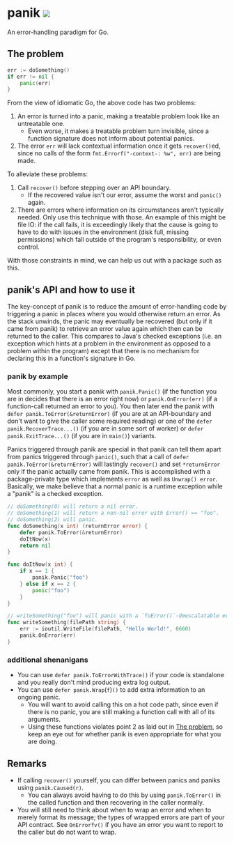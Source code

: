 # panik ![](https://github.com/setlog/panik/workflows/Tests/badge.svg)

An error-handling paradigm for Go.

## The problem

```go
err := doSomething()
if err != nil {
    panic(err)
}
```

From the view of idiomatic Go, the above code has two problems:
1. An error is turned into a panic, making a treatable problem look like an untreatable one.
    * Even worse, it makes a treatable problem turn invisible, since a function signature does not inform about potential panics.
2. The error `err` will lack contextual information once it gets `recover()`ed, since no calls of the form `fmt.Errorf("-context-: %w", err)` are being made.

To alleviate these problems:
1. Call `recover()` before stepping over an API boundary.
    * If the recovered value isn't our error, assume the worst and `panic()` again.
2. There are errors where information on its circumstances aren't typically needed. Only use this technique with those. An example of this might be file IO: if the call fails, it is exceedingly likely that the cause is going to have to do with issues in the environment (disk full, missing permissions) which fall outside of the program's responsibility, or even control.

With those constraints in mind, we can help us out with a package such as this.

## panik's API and how to use it

The key-concept of panik is to reduce the amount of error-handling code by triggering a panic in places where you would otherwise return an error. As the stack unwinds, the panic may eventually be recovered (but only if it came from panik) to retrieve an error value again which then can be returned to the caller. This compares to Java's checked exceptions (i.e. an exception which hints at a problem in the environment as opposed to a problem within the program) except that there is no mechanism for declaring this in a function's signature in Go.

### panik by example

Most commonly, you start a pani*k* with `panik.Panic()` (if the function you are in decides that there is an error right now) or `panik.OnError(err)` (if a function-call returned an error to you). You then later end the pani*k* with `defer panik.ToError(&returnError)` (if you are at an API-boundary and don't want to give the caller some required reading) or one of the `defer panik.RecoverTrace...()` (if you are in some sort of worker) or `defer panik.ExitTrace...()` (if you are in `main()`) variants.

Panics triggered through panik are special in that panik can tell them apart from panics triggered through `panic()`, such that a call of `defer panik.ToError(&returnError)` will lastingly `recover()` and set `*returnError` only if the panic actually came from panik. This is accomplished with a package-private type which implements `error` as well as `Unwrap() error`. Basically, we make believe that a normal panic is a runtime exception while a "panik" is a checked exception.

```go
// doSomething(0) will return a nil error.
// doSomething(1) will return a non-nil error with Error() == "foo".
// doSomething(2) will panic.
func doSomething(x int) (returnError error) {
    defer panik.ToError(&returnError)
    doItNow(x)
    return nil
}

func doItNow(x int) {
    if x == 1 {
        panik.Panic("foo")
    } else if x == 2 {
        panic("foo")
    }
}
```

```go
// writeSomething("foo") will panic with a `ToError()`-deescalatable error if err is non-nil.
func writeSomething(filePath string) {
    err := ioutil.WriteFile(filePath, "Hello World!", 0660)
    panik.OnError(err)
}
```

### additional shenanigans

* You can use `defer panik.ToErrorWithTrace()` if your code is standalone and you really don't mind producing extra log output.
* You can use `defer panik.Wrap`(`f`)`()` to add extra information to an ongoing panic.
  * You will want to avoid calling this on a hot code path, since even if there is no panic, you are still making a function call with all of its arguments.
  * Using these functions violates point 2 as laid out in [The problem](#the-problem), so keep an eye out for whether panik is even appropriate for what you are doing.

## Remarks

* If calling `recover()` yourself, you can differ between panics and paniks using `panik.Caused(r)`.
  * You can always avoid having to do this by using `panik.ToError()` in the called function and then recovering in the caller normally.
* You will still need to think about when to wrap an error and when to merely format its message; the types of wrapped errors are part of your API contract. See `OnErrorfv()` if you have an error you want to report to the caller but do not want to wrap.

